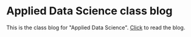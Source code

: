 Applied Data Science class blog
======
This is the class blog for "Applied Data Science". [Click](http://TZstatsADS.github.io) to read the blog.
